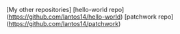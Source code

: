 [My other repositories]
[hello-world repo]
(https://github.com/lantos14/hello-world)
[patchwork repo]
(https://github.com/lantos14/patchwork)
